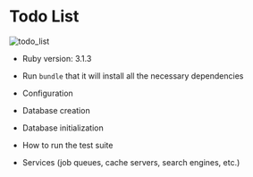 # Todo List

![todo_list](https://github.com/abraaocrvlh42/todo_list/assets/107937340/c56df0fb-9f8b-4dea-b5d8-3dc7728a1185)


* Ruby version: 3.1.3

* Run `bundle` that it will install all the necessary dependencies

* Configuration

* Database creation

* Database initialization

* How to run the test suite

* Services (job queues, cache servers, search engines, etc.)

